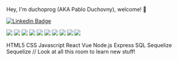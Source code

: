  Hey, I'm duchoprog (AKA Pablo Duchovny), welcome! 👋

[![Linkedin Badge](https://img.shields.io/badge/-duchoprog-blue?style=flat-square&logo=Linkedin&logoColor=white&link=https://https://www.linkedin.com/in/pablo-l-duchovny/)](https://www.linkedin.com/in/pablo-l-duchovny/)

![](https://img.shields.io/badge/HTML5-orange) ![](https://img.shields.io/badge/CSS-red) ![](https://img.shields.io/badge/Javascript-green) ![](https://img.shields.io/badge/React-gold) ![](https://img.shields.io/badge/Vue-gray) ![](https://img.shields.io/badge/Node-orange) ![](https://img.shields.io/badge/Express-orange) ![](https://img.shields.io/badge/SQL-red) ![](https://img.shields.io/badge/Sequelize-green) ![](https://img.shields.io/badge/Sequelize-gold)


<span class="know">HTML5</span>
                <span class="know">CSS</span>
                <span class="know">Javascript</span>
                <span class="know">React</span>
                <span class="know">Vue</span>
                <span class="know">Node.js</span>
                <span class="know">Express</span>
                <span class="know">SQL</span>
                <span class="know">Sequelize</span>
                <span class="know">Sequelize</span>
                <span class="know">// Look</span>
                <span class="know">at</span>
                <span class="know">all</span>
                <span class="know">this</span>
                <span class="know">room</span>
                <span class="know">to</span>
                <span class="know">learn</span>
                <span class="know">new</span>
                <span class="know">stuff!</span>
